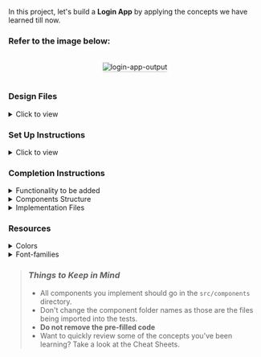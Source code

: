 In this project, let's build a **Login App** by applying the concepts we have learned till now.

### Refer to the image below:

<br/>
<div style="text-align: center;">
<img src="https://assets.ccbp.in/frontend/content/react-js/login-app-output.gif" alt="login-app-output" style="max-width:70%;box-shadow:0 2.8px 2.2px rgba(0, 0, 0, 0.12)">
</div>
<br/>

### Design Files

<details>
<summary>Click to view</summary>

- [Extra Small (Size < 576px), Small (Size >= 576px)](https://assets.ccbp.in/frontend/content/react-js/login-sm-output.png)
- [Medium (Size >= 768px), Large (Size >= 992px) and Extra Large (Size >= 1200px)](https://assets.ccbp.in/frontend/content/react-js/login-lg-output.png)

</details>

### Set Up Instructions

<details>
<summary>Click to view</summary>

- Download dependencies by running `npm install`
- Start up the app using `npm start`
</details>

### Completion Instructions

<details>
<summary>Functionality to be added</summary>
<br/>

The app must have the following functionalities

- When the page is opened, a heading with **Please Login** text and a **Login** button should be displayed
- When the button is clicked,
  - If the text content in the button is **Login**, then it should be changed to **Logout** and the heading should be changed to **Welcome User**
  - If the text content in the button is **Logout**, then it should be changed to **Login** and the heading should be changed to **Please Login**

</details>

<details>
<summary>Components Structure</summary>

<br/>
<div style="text-align: center;">
    <img src="https://assets.ccbp.in/frontend/content/react-js/login-app-login-component-structure-breakdown.png" alt="login app login component structure breakdown" style="max-width:100%;box-shadow:0 2.8px 2.2px rgba(0, 0, 0, 0.12)">
</div>
<br/>

<div style="text-align: center;">
    <img src="https://assets.ccbp.in/frontend/content/react-js/login-app-logout-component-structure-breakdown.png" alt="login app logout component structure breakdown" style="max-width:100%;box-shadow:0 2.8px 2.2px rgba(0, 0, 0, 0.12)">
</div>
<br/>
</details>

<details>
<summary>Implementation Files</summary>
<br/>

Use these files to complete the implementation:

- `src/components/Home/index.js`
- `src/components/Home/index.css`
- `src/components/Login/index.js`
- `src/components/Login/index.css`
- `src/components/Logout/index.js`
- `src/components/Logout/index.css`
- `src/components/Message/index.js`
- `src/components/Message/index.css`
</details>

### Resources

<details>
<summary>Colors</summary>

<br/>

<div style="background-color: #2b2c49 ; width: 150px; padding: 10px; color: white">Hex: #2b2c49</div>
<div style="background-color: #ffffff ; width: 150px; padding: 10px; color: black">Hex: #ffffff</div>
<div style="background-color: #b5b9ff ; width: 150px; padding: 10px; color: white">Hex: #b5b9ff</div>
<div style="background-color: #f8fafc ; width: 150px; padding: 10px; color: black">Hex: #f8fafc</div>
<div style="background-color: #303150 ; width: 150px; padding: 10px; color: white">Hex: #303150</div>

</details>

<details>
<summary>Font-families</summary>

- Roboto

</details>

> ### _Things to Keep in Mind_
>
> - All components you implement should go in the `src/components` directory.
> - Don't change the component folder names as those are the files being imported into the tests.
> - **Do not remove the pre-filled code**
> - Want to quickly review some of the concepts you’ve been learning? Take a look at the Cheat Sheets.

